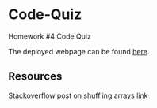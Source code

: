 # Code-Quiz
Homework #4 Code Quiz

The deployed webpage can be found [here](https://matthewronaldjohnson.github.io/Code-Quiz/).

## Resources
Stackoverflow post on shuffling arrays [link](https://stackoverflow.com/questions/2450954/how-to-randomize-shuffle-a-javascript-array)